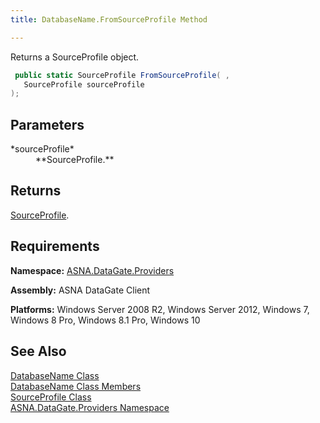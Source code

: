 ```yaml
---
title: DatabaseName.FromSourceProfile Method

---
```


Returns a SourceProfile object.

```cs
 public static SourceProfile FromSourceProfile( ,
   SourceProfile sourceProfile
);
```


## Parameters

<dl>
        <dt>
 *sourceProfile* 
        </dt>
        <dd>
 **SourceProfile.**  
					</dd>
</dl>

## Returns

[SourceProfile](source-profile-class.html).
## Requirements

**Namespace:** [ ASNA.DataGate.Providers](datagate-providers-namespace.html) 

**Assembly:** ASNA DataGate Client

**Platforms:** Windows Server 2008 R2, Windows Server 2012, Windows 7, Windows 8 Pro, Windows 8.1 Pro, Windows 10
## See Also


[DatabaseName Class](database-name-class.html)
      <br />
[DatabaseName Class Members](database-name-members.html)
      <br />
[SourceProfile Class](source-profile-class.html)
      <br />
[ASNA.DataGate.Providers Namespace](datagate-providers-namespace.html)

